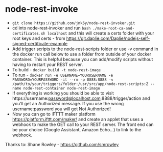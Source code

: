 # node-rest-invoke
* `git clone https://github.com/jnk5y/node-rest-invoker.git`
* cd into node-rest-invoker and run `bash ./make-root-ca-and-certificates.sh localhost` and this will create a certs folder with your root keys and certs - from https://git.daplie.com/Daplie/nodejs-self-signed-certificate-example
* Add trigger scripts to the node-rest-scripts folder or use -v command in the docker run call below to use a folder from outside of your docker container. This is helpful because you can add/modify scripts without having to restart your REST server.
* To build - `docker build -t node-rest-image .`
* To run - `docker run -e USERNAME=YOURUSERNAME -e PASSWORD=YOURPASSWORD -it --rm -p 8888:8888 -v /path/to/your/triggers/folder:/usr/src/app/node-rest-scripts:Z --name node-rest-container node-rest-image`
* If everything is working you should be able to visit https://username:password@localhost.com:8888/trigger/action and you'll get an Authorized message. If you use the wrong username:password you will get Not Authorized!
* Now you can go to IFTTT maker platform https://platform.ifttt.com/maker/ and create an applet that uses a webhook to make the GET call to your REST server. The front end can be your choice (Google Assistant, Amazon Echo...) to link to the webhook.

Thanks to:
Shane Rowley - https://github.com/smrowley
